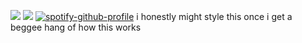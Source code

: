 ![](https://komarev.com/ghpvc/?username=cpn-cook&abbreviated=true&color=F771E4&style=plastic&label=discovery+channel+views)
![](https://cdn.discordapp.com/attachments/1313385778868387891/1412616875304816741/IMG_2858.jpeg?ex=68b8f17c&is=68b79ffc&hm=867c1d0079cffe1432c51e697269dfbf2d3e4edc87a7d60830ddad3be9dc56e8&)
[![spotify-github-profile](https://spotify-github-profile.kittinanx.com/api/view?uid=31qcwlth6q4onen5dhyzn34dau5m&cover_image=true&theme=natemoo-re&show_offline=true&background_color=121212&interchange=false&bar_color=bd479d&bar_color_cover=true)](https://spotify-github-profile.kittinanx.com/api/view?uid=31qcwlth6q4onen5dhyzn34dau5m&redirect=true)
i honestly might style this once i get a beggee hang of how this works
